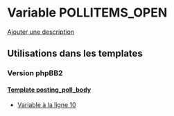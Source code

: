 # Variable POLLITEMS_OPEN
[Ajouter une description](https://fa-tvars.appspot.com/var/POLLITEMS_OPEN)

## Utilisations dans les templates

### Version phpBB2

#### [Template posting_poll_body](subsilver/posting_poll_body.md#readme)
* [Variable &agrave; la ligne 10](../subsilver/posting_poll_body.tpl#L10)